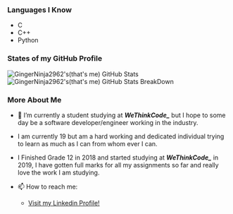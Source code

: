 ### Languages I Know
- C
- C++
- Python

### States of my GitHub Profile

![GingerNinja2962's(that's me) GitHub Stats](https://github-readme-stats.vercel.app/api?username=GingerNinja2962&hide_title=false&hide_border=false&show_icons=true&include_all_commits=true&count_private=true&line_height=20&theme=great-gatsby)![GingerNinja2962's(that's me) GitHub Stats BreakDown](https://github-readme-stats.vercel.app/api/top-langs/?username=GingerNinja2962&hide=html&hide_title=false&hide_border=true&layout=compact&langs_count=40&exclude_repo=comp426,Redventures-Movie-Quotes&theme=great-gatsby&count_private=true)

### More About Me

- 🌱 I’m currently a student studying at ***WeThinkCode_*** but I hope to some day be a software developer/engineer working in the industry.
- I am currently 19 but am a hard working and dedicated individual trying to learn as much as I can from whom ever I can.
- I Finished Grade 12 in 2018 and started studying at ***WeThinkCode_*** in 2019, I have gotten full marks for all my assignments so far and really love the work I am studying. 

- 📫 How to reach me:
  - [Visit my Linkedin Profile!](https://www.linkedin.com/in/henry-wessels-1606921ba)
